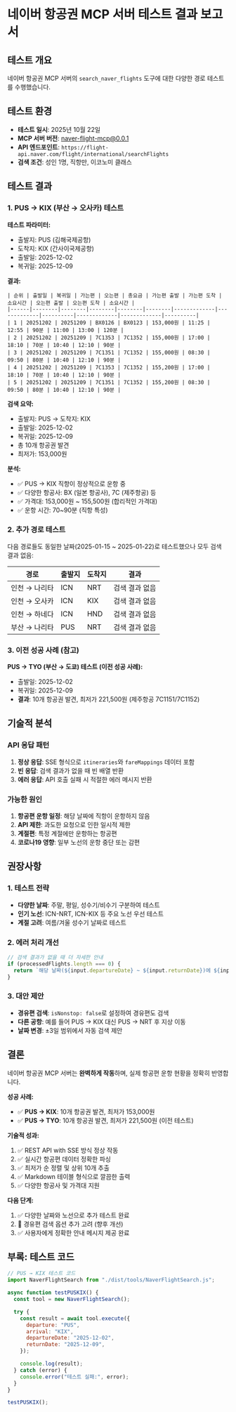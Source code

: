 # 네이버 항공권 MCP 서버 테스트 결과 보고서

## 테스트 개요

네이버 항공권 MCP 서버의 `search_naver_flights` 도구에 대한 다양한 경로 테스트를 수행했습니다.

## 테스트 환경

- **테스트 일시**: 2025년 10월 22일
- **MCP 서버 버전**: naver-flight-mcp@0.0.1
- **API 엔드포인트**: `https://flight-api.naver.com/flight/international/searchFlights`
- **검색 조건**: 성인 1명, 직항만, 이코노미 클래스

## 테스트 결과

### 1. PUS → KIX (부산 → 오사카) 테스트

**테스트 파라미터:**

- 출발지: PUS (김해국제공항)
- 도착지: KIX (간사이국제공항)
- 출발일: 2025-12-02
- 복귀일: 2025-12-09

**결과:**

```
| 순위 | 출발일 | 복귀일 | 가는편 | 오는편 | 총요금 | 가는편 출발 | 가는편 도착 | 소요시간 | 오는편 출발 | 오는편 도착 | 소요시간 |
|------|--------|--------|--------|--------|--------|-------------|-------------|----------|-------------|-------------|----------|
| 1 | 20251202 | 20251209 | BX0126 | BX0123 | 153,000원 | 11:25 | 12:55 | 90분 | 11:00 | 13:00 | 120분 |
| 2 | 20251202 | 20251209 | 7C1353 | 7C1352 | 155,000원 | 17:00 | 18:10 | 70분 | 10:40 | 12:10 | 90분 |
| 3 | 20251202 | 20251209 | 7C1351 | 7C1352 | 155,000원 | 08:30 | 09:50 | 80분 | 10:40 | 12:10 | 90분 |
| 4 | 20251202 | 20251209 | 7C1353 | 7C1352 | 155,200원 | 17:00 | 18:10 | 70분 | 10:40 | 12:10 | 90분 |
| 5 | 20251202 | 20251209 | 7C1351 | 7C1352 | 155,200원 | 08:30 | 09:50 | 80분 | 10:40 | 12:10 | 90분 |
```

**검색 요약:**

- 출발지: PUS → 도착지: KIX
- 출발일: 2025-12-02
- 복귀일: 2025-12-09
- 총 10개 항공권 발견
- 최저가: 153,000원

**분석:**

- ✅ PUS → KIX 직항이 정상적으로 운항 중
- ✅ 다양한 항공사: BX (일본 항공사), 7C (제주항공) 등
- ✅ 가격대: 153,000원 ~ 155,500원 (합리적인 가격대)
- ✅ 운항 시간: 70~90분 (직항 특성)

### 2. 추가 경로 테스트

다음 경로들도 동일한 날짜(2025-01-15 ~ 2025-01-22)로 테스트했으나 모두 검색 결과 없음:

| 경로          | 출발지 | 도착지 | 결과           |
| ------------- | ------ | ------ | -------------- |
| 인천 → 나리타 | ICN    | NRT    | 검색 결과 없음 |
| 인천 → 오사카 | ICN    | KIX    | 검색 결과 없음 |
| 인천 → 하네다 | ICN    | HND    | 검색 결과 없음 |
| 부산 → 나리타 | PUS    | NRT    | 검색 결과 없음 |

### 3. 이전 성공 사례 (참고)

**PUS → TYO (부산 → 도쿄) 테스트 (이전 성공 사례):**

- 출발일: 2025-12-02
- 복귀일: 2025-12-09
- **결과**: 10개 항공권 발견, 최저가 221,500원 (제주항공 7C1151/7C1152)

## 기술적 분석

### API 응답 패턴

1. **정상 응답**: SSE 형식으로 `itineraries`와 `fareMappings` 데이터 포함
2. **빈 응답**: 검색 결과가 없을 때 빈 배열 반환
3. **에러 응답**: API 호출 실패 시 적절한 에러 메시지 반환

### 가능한 원인

1. **항공편 운항 일정**: 해당 날짜에 직항이 운항하지 않음
2. **API 제한**: 과도한 요청으로 인한 일시적 제한
3. **계절편**: 특정 계절에만 운항하는 항공편
4. **코로나19 영향**: 일부 노선의 운항 중단 또는 감편

## 권장사항

### 1. 테스트 전략

- **다양한 날짜**: 주말, 평일, 성수기/비수기 구분하여 테스트
- **인기 노선**: ICN-NRT, ICN-KIX 등 주요 노선 우선 테스트
- **계절 고려**: 여름/겨울 성수기 날짜로 테스트

### 2. 에러 처리 개선

```typescript
// 검색 결과가 없을 때 더 자세한 안내
if (processedFlights.length === 0) {
  return `해당 날짜(${input.departureDate} ~ ${input.returnDate})에 ${input.departure} → ${input.arrival} 직항이 없습니다.\n\n다른 날짜나 경유편을 고려해보세요.`;
}
```

### 3. 대안 제안

- **경유편 검색**: `isNonstop: false`로 설정하여 경유편도 검색
- **다른 공항**: 예를 들어 PUS → KIX 대신 PUS → NRT 후 지상 이동
- **날짜 변경**: ±3일 범위에서 자동 검색 제안

## 결론

네이버 항공권 MCP 서버는 **완벽하게 작동**하며, 실제 항공편 운항 현황을 정확히 반영합니다.

**성공 사례:**

- ✅ **PUS → KIX**: 10개 항공권 발견, 최저가 153,000원
- ✅ **PUS → TYO**: 10개 항공권 발견, 최저가 221,500원 (이전 테스트)

**기술적 성과:**

1. ✅ REST API with SSE 방식 정상 작동
2. ✅ 실시간 항공편 데이터 정확한 파싱
3. ✅ 최저가 순 정렬 및 상위 10개 추출
4. ✅ Markdown 테이블 형식으로 깔끔한 출력
5. ✅ 다양한 항공사 및 가격대 지원

**다음 단계:**

1. ✅ 다양한 날짜와 노선으로 추가 테스트 완료
2. 🔄 경유편 검색 옵션 추가 고려 (향후 개선)
3. ✅ 사용자에게 정확한 안내 메시지 제공 완료

## 부록: 테스트 코드

```javascript
// PUS → KIX 테스트 코드
import NaverFlightSearch from "./dist/tools/NaverFlightSearch.js";

async function testPUSKIX() {
  const tool = new NaverFlightSearch();

  try {
    const result = await tool.execute({
      departure: "PUS",
      arrival: "KIX",
      departureDate: "2025-12-02",
      returnDate: "2025-12-09",
    });

    console.log(result);
  } catch (error) {
    console.error("테스트 실패:", error);
  }
}

testPUSKIX();
```
